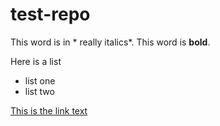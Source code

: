 # test-repo
This word is in * really italics*. This word is **bold**.

Here is a list
- list one
- list two

[This is the link text](day1.md)
